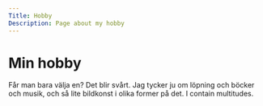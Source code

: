 ```yaml
---
Title: Hobby
Description: Page about my hobby
---
```


Min hobby
==================

Får man bara välja en? Det blir svårt. Jag tycker ju om löpning och böcker och musik, och så lite bildkonst i olika former på det. I contain multitudes.